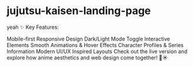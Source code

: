 # jujutsu-kaisen-landing-page
yeah 
✨ Key Features:

Mobile-first Responsive Design
Dark/Light Mode Toggle
Interactive Elements
Smooth Animations & Hover Effects
Character Profiles & Series Information
Modern UI/UX Inspired Layouts
Check out the live version and explore how anime aesthetics and web design come together! 🌙☀️
